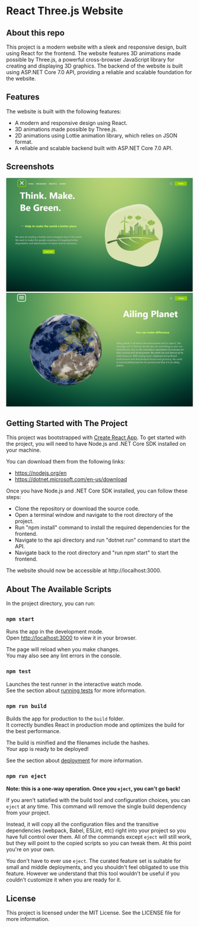 # React Three.js Website

## About this repo

This project is a modern website with a sleek and responsive design, built using React for the frontend. The website features 3D animations made possible by Three.js, a powerful cross-browser JavaScript library for creating and displaying 3D graphics. The backend of the website is built using ASP.NET Core 7.0 API, providing a reliable and scalable foundation for the website.

## Features
The website is built with the following features:
- A modern and responsive design using React.
- 3D animations made possible by Three.js.
- 2D animations using Lottie animation library, which relies on JSON format.
- A reliable and scalable backend built with ASP.NET Core 7.0 API.

## Screenshots
![ThreeJs Website Screenshot](screenshots/threejs.png)
![ThreeJs Website Screenshot](screenshots/threejs2.png)

## Getting Started with The Project

This project was bootstrapped with [Create React App](https://github.com/facebook/create-react-app).
To get started with the project, you will need to have Node.js and .NET Core SDK installed on your machine.

You can download them from the following links:
- https://nodejs.org/en
- https://dotnet.microsoft.com/en-us/download

Once you have Node.js and .NET Core SDK installed, you can follow these steps:
- Clone the repository or download the source code.
- Open a terminal window and navigate to the root directory of the project.
- Run "npm install" command to install the required dependencies for the frontend.
- Navigate to the api directory and run "dotnet run" command to start the API.
- Navigate back to the root directory and "run npm start" to start the frontend.

The website should now be accessible at http://localhost:3000.

## About The Available Scripts

In the project directory, you can run:

### `npm start`

Runs the app in the development mode.\
Open [http://localhost:3000](http://localhost:3000) to view it in your browser.

The page will reload when you make changes.\
You may also see any lint errors in the console.

### `npm test`

Launches the test runner in the interactive watch mode.\
See the section about [running tests](https://facebook.github.io/create-react-app/docs/running-tests) for more information.

### `npm run build`

Builds the app for production to the `build` folder.\
It correctly bundles React in production mode and optimizes the build for the best performance.

The build is minified and the filenames include the hashes.\
Your app is ready to be deployed!

See the section about [deployment](https://facebook.github.io/create-react-app/docs/deployment) for more information.

### `npm run eject`

**Note: this is a one-way operation. Once you `eject`, you can't go back!**

If you aren't satisfied with the build tool and configuration choices, you can `eject` at any time. This command will remove the single build dependency from your project.

Instead, it will copy all the configuration files and the transitive dependencies (webpack, Babel, ESLint, etc) right into your project so you have full control over them. All of the commands except `eject` will still work, but they will point to the copied scripts so you can tweak them. At this point you're on your own.

You don't have to ever use `eject`. The curated feature set is suitable for small and middle deployments, and you shouldn't feel obligated to use this feature. However we understand that this tool wouldn't be useful if you couldn't customize it when you are ready for it.

## License

This project is licensed under the MIT License. See the LICENSE file for more information.
